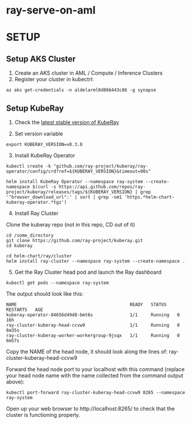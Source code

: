 # ray-serve-on-aml

# SETUP

## Setup AKS Cluster
1) Create an AKS cluster in AML / Compute / Inference Clusters
2) Register your cluster in kubectrl:
```
az aks get-credentials -n aldelarml0d866443c86 -g synapse
```

## Setup KubeRay

1) Check the [latest stable version of KubeRay](https://github.com/ray-project/kuberay#use-yaml)

2) Set version variable

```
export KUBERAY_VERSION=v0.3.0
```

3) Install KubeRay Operator
```
kubectl create -k "github.com/ray-project/kuberay/ray-operator/config/crd?ref=${KUBERAY_VERSION}&timeout=90s"
```
```
helm install KubeRay Operator --namespace ray-system --create-namespace $(curl -s https://api.github.com/repos/ray-project/kuberay/releases/tags/${KUBERAY_VERSION} | grep '"browser_download_url":' | sort | grep -om1 'https.*helm-chart-kuberay-operator.*tgz')
```
4) Install Ray Cluster

Clone the kuberay repo (not in this repo, CD out of it)

```
cd /some_directory
git clone https://github.com/ray-project/kuberay.git
cd kuberay
```
```
cd helm-chart/ray/cluster
helm install ray-cluster --namespace ray-system --create-namespace .
```

5) Get the Ray Cluster head pod and launch the Ray dashboard
```
kubectl get pods --namespace ray-system
```
The output should look like this:
```
NAME                                           READY   STATUS    RESTARTS   AGE
kuberay-operator-84656d49d8-bmt6s              1/1     Running   0          16h
ray-cluster-kuberay-head-ccvw9                 1/1     Running   0          6m35s
ray-cluster-kuberay-worker-workergroup-9jsqx   1/1     Running   0          6m57s
```
Copy the NAME of the head node, it should look along the lines of: ray-cluster-kuberay-head-ccvw9

Forward the head node port to your localhost with this command (replace your head node name with the name collected from the command output above):
```
kubectl port-forward ray-cluster-kuberay-head-ccvw9 8265 --namespace ray-system
```
Open up your web browser to http://localhost:8265/ to check that the cluster is functioning properly.